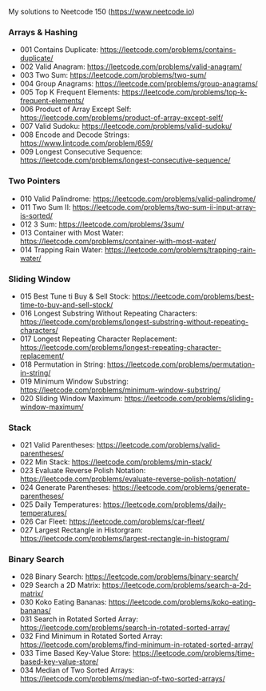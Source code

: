 My solutions to Neetcode 150 (https://www.neetcode.io)
### Arrays & Hashing
- 001 Contains Duplicate: https://leetcode.com/problems/contains-duplicate/
- 002 Valid Anagram: https://leetcode.com/problems/valid-anagram/
- 003 Two Sum: https://leetcode.com/problems/two-sum/
- 004 Group Anagrams: https://leetcode.com/problems/group-anagrams/
- 005 Top K Frequent Elements: https://leetcode.com/problems/top-k-frequent-elements/
- 006 Product of Array Except Self: https://leetcode.com/problems/product-of-array-except-self/
- 007 Valid Sudoku: https://leetcode.com/problems/valid-sudoku/
- 008 Encode and Decode Strings: https://www.lintcode.com/problem/659/
- 009 Longest Consecutive Sequence: https://leetcode.com/problems/longest-consecutive-sequence/

### Two Pointers
- 010 Valid Palindrome: https://leetcode.com/problems/valid-palindrome/
- 011 Two Sum II: https://leetcode.com/problems/two-sum-ii-input-array-is-sorted/
- 012 3 Sum: https://leetcode.com/problems/3sum/
- 013 Container with Most Water: https://leetcode.com/problems/container-with-most-water/
- 014 Trapping Rain Water: https://leetcode.com/problems/trapping-rain-water/

### Sliding Window
- 015 Best Tune ti Buy & Sell Stock: https://leetcode.com/problems/best-time-to-buy-and-sell-stock/
- 016 Longest Substring Without Repeating Characters: https://leetcode.com/problems/longest-substring-without-repeating-characters/
- 017 Longest Repeating Character Replacement: https://leetcode.com/problems/longest-repeating-character-replacement/
- 018 Permutation in String: https://leetcode.com/problems/permutation-in-string/
- 019 Minimum Window Substring: https://leetcode.com/problems/minimum-window-substring/
- 020 Sliding Window Maximum: https://leetcode.com/problems/sliding-window-maximum/

### Stack
- 021 Valid Parentheses: https://leetcode.com/problems/valid-parentheses/
- 022 Min Stack: https://leetcode.com/problems/min-stack/
- 023 Evaluate Reverse Polish Notation: https://leetcode.com/problems/evaluate-reverse-polish-notation/
- 024 Generate Parentheses: https://leetcode.com/problems/generate-parentheses/
- 025 Daily Temperatures: https://leetcode.com/problems/daily-temperatures/
- 026 Car Fleet: https://leetcode.com/problems/car-fleet/
- 027 Largest Rectangle in Historgram: https://leetcode.com/problems/largest-rectangle-in-histogram/

### Binary Search
- 028 Binary Search: https://leetcode.com/problems/binary-search/
- 029 Search a 2D Matrix: https://leetcode.com/problems/search-a-2d-matrix/
- 030 Koko Eating Bananas: https://leetcode.com/problems/koko-eating-bananas/
- 031 Search in Rotated Sorted Array: https://leetcode.com/problems/search-in-rotated-sorted-array/
- 032 Find Minimum in Rotated Sorted Array: https://leetcode.com/problems/find-minimum-in-rotated-sorted-array/
- 033 Time Based Key-Value Store: https://leetcode.com/problems/time-based-key-value-store/
- 034 Median of Two Sorted Arrays: https://leetcode.com/problems/median-of-two-sorted-arrays/